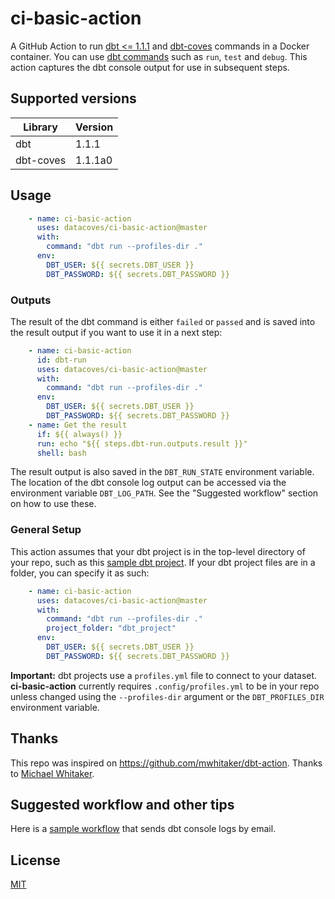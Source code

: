# ci-basic-action

A GitHub Action to run [dbt <= 1.1.1](https://www.getdbt.com) and [dbt-coves](https://www.datacoves.com) commands in a Docker container. You can use [dbt commands](https://docs.getdbt.com/reference/dbt-commands) such as `run`, `test` and `debug`. This action captures the dbt console output for use in subsequent steps. 

## Supported versions

| Library  | Version  |
|---|---|
| dbt  | 1.1.1 |
| dbt-coves  | 1.1.1a0  |

## Usage

```yml
    - name: ci-basic-action
      uses: datacoves/ci-basic-action@master
      with:
        command: "dbt run --profiles-dir ."
      env:
        DBT_USER: ${{ secrets.DBT_USER }}
        DBT_PASSWORD: ${{ secrets.DBT_PASSWORD }}
```
### Outputs

The result of the dbt command is either `failed` or `passed` and is saved into the result output if you want to use it in a next step:

```yml
    - name: ci-basic-action
      id: dbt-run
      uses: datacoves/ci-basic-action@master
      with:
        command: "dbt run --profiles-dir ."
      env:
        DBT_USER: ${{ secrets.DBT_USER }}
        DBT_PASSWORD: ${{ secrets.DBT_PASSWORD }}
    - name: Get the result
      if: ${{ always() }}
      run: echo "${{ steps.dbt-run.outputs.result }}"
      shell: bash
```
The result output is also saved in the `DBT_RUN_STATE` environment variable. The location of the dbt console log output can be accessed via the environment variable `DBT_LOG_PATH`. See the "Suggested workflow" section on how to use these.

### General Setup

This action assumes that your dbt project is in the top-level directory of your repo, such as this [sample dbt project](https://github.com/fishtown-analytics/jaffle_shop). If your dbt project files are in a folder, you can specify it as such:

```yml
    - name: ci-basic-action
      uses: datacoves/ci-basic-action@master
      with:
        command: "dbt run --profiles-dir ."
        project_folder: "dbt_project"
      env:
        DBT_USER: ${{ secrets.DBT_USER }}
        DBT_PASSWORD: ${{ secrets.DBT_PASSWORD }}
```
**Important:** dbt projects use a `profiles.yml` file to connect to your dataset. **ci-basic-action** currently requires `.config/profiles.yml` to be in your repo unless changed using the `--profiles-dir` argument or the `DBT_PROFILES_DIR` environment variable.

## Thanks

This repo was inspired on https://github.com/mwhitaker/dbt-action. Thanks to [Michael Whitaker](https://github.com/mwhitaker).

## Suggested workflow and other tips

Here is a [sample workflow](https://github.com/mwhitaker/dbt-action-sample) that sends dbt console logs by email.

## License

[MIT](LICENSE)
